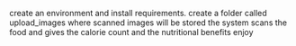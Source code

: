 create an environment and install requirements.
create a folder called upload_images where scanned images will be stored
the system scans the food and gives the calorie count and the nutritional benefits 
enjoy
